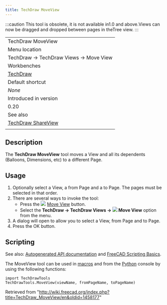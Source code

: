 ```yaml
---
title: TechDraw MoveView
---
```


:::caution
This tool is obsolete, it is not available in1.0 and above.Views can now be dragged and dropped between pages in theTree view.
:::

|                                                                |
| -------------------------------------------------------------- |
| TechDraw MoveView                                              |
| Menu location                                                  |
| TechDraw → TechDraw Views → Move View                          |
| Workbenches                                                    |
| [TechDraw](/TechDraw_Workbench "TechDraw Workbench")           |
| Default shortcut                                               |
| _None_                                                         |
| Introduced in version                                          |
| 0.20                                                           |
| See also                                                       |
| [TechDraw ShareView](/TechDraw_ShareView "TechDraw ShareView") |
|                                                                |

## Description

The **TechDraw MoveView** tool moves a View and all its dependents (Balloons, Dimensions, etc) to a different Page.

## Usage

1. Optionally select a View, a from Page and a to Page. The pages must be selected in that order.
2. There are several ways to invoke the tool:
   - Press the ![](/images/TechDraw_MoveView.svg) [Move View](/TechDraw_MoveView "TechDraw MoveView") button.
   - Select the **TechDraw → TechDraw Views → ![](/images/TechDraw_MoveView.svg) Move View** option from the menu.
3. A dialog will open to allow you to select a View, from Page and to Page.
4. Press the OK button.

## Scripting

See also: [Autogenerated API documentation](https://freecad.github.io/SourceDoc/) and [FreeCAD Scripting Basics](/FreeCAD_Scripting_Basics "FreeCAD Scripting Basics").

The MoveView tool can be used in [macros](/Macros "Macros") and from the [Python](/Python "Python") console by using the following functions:

```
import TechDrawTools
TechDrawTools.MoveView(viewName, fromPageName, toPageName)

```

Retrieved from "<http://wiki.freecad.org/index.php?title=TechDraw_MoveView/en&oldid=1458177>"
